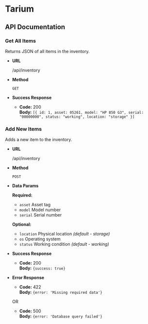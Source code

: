 # Tarium

## API Documentation

### Get All Items

  Returns JSON of all items in the inventory.

* **URL**

  /api/inventory

* **Method**

  `GET`

* **Success Response**

  * **Code:** 200<br/>
    **Body:** `[{
      id: 1,
      asset: 05261,
      model: "HP 850 G3",
      serial: "00000000",
      status: "working",
      location: "storage"
    }]`

### Add New Items

  Adds a new item to the inventory.

* **URL**

  /api/inventory

* **Method**

  `POST`

* **Data Params**

  **Required:**

  * `asset` Asset tag
  * `model` Model number
  * `serial` Serial number

  **Optional:**

  * `location` Physical location _(default - storage)_
  * `os` Operating system
  * `status` Working condition _(default - working)_

* **Success Response**

  * **Code:** 200<br/>
  **Body:** `{success: true}`

* **Error Response**

  * **Code:** 422<br/>
  **Body:** `{error: 'Missing required data'}`

  OR

  * **Code:** 500<br/>
  **Body:** `{error: 'Database query failed'}`

